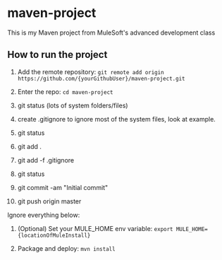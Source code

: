 # maven-project

This is my Maven project from MuleSoft's advanced development class

## How to run the project

1. Add the remote repository: `git remote add origin https://github.com/{yourGithubUser}/maven-project.git`

1. Enter the repo: `cd maven-project`

1. git status (lots of system folders/files)

1. create .gitignore to ignore most of the system files, look at example.

1. git status

1. git add .

1. git add -f .gitignore

1. git status

1. git commit -am "Initial commit"

1. git push origin master


Ignore everything below:

1. (Optional) Set your MULE_HOME env variable: `export MULE_HOME={locationOfMuleInstall}`

1. Package and deploy: `mvn install`